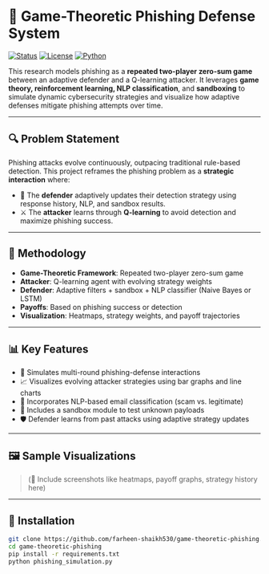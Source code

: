 # 🎯 Game-Theoretic Phishing Defense System

[![Status](https://img.shields.io/badge/status-active-brightgreen)]()
[![License](https://img.shields.io/badge/license-MIT-blue.svg)]()
[![Python](https://img.shields.io/badge/python-3.9+-yellow.svg)]()

This research models phishing as a **repeated two-player zero-sum game** between an adaptive defender and a Q-learning attacker. It leverages **game theory, reinforcement learning, NLP classification**, and **sandboxing** to simulate dynamic cybersecurity strategies and visualize how adaptive defenses mitigate phishing attempts over time.

---

## 🔍 Problem Statement

Phishing attacks evolve continuously, outpacing traditional rule-based detection. This project reframes the phishing problem as a **strategic interaction** where:

- 🎯 The **defender** adaptively updates their detection strategy using response history, NLP, and sandbox results.
- ⚔️ The **attacker** learns through **Q-learning** to avoid detection and maximize phishing success.

---

## 🧠 Methodology

- **Game-Theoretic Framework**: Repeated two-player zero-sum game
- **Attacker**: Q-learning agent with evolving strategy weights
- **Defender**: Adaptive filters + sandbox + NLP classifier (Naive Bayes or LSTM)
- **Payoffs**: Based on phishing success or detection
- **Visualization**: Heatmaps, strategy weights, and payoff trajectories

---

## 📊 Key Features

- 🔁 Simulates multi-round phishing-defense interactions
- 📈 Visualizes evolving attacker strategies using bar graphs and line charts
- 🧠 Incorporates NLP-based email classification (scam vs. legitimate)
- 🧪 Includes a sandbox module to test unknown payloads
- 🛡️ Defender learns from past attacks using adaptive strategy updates

---

## 🖼 Sample Visualizations

> (📌 Include screenshots like heatmaps, payoff graphs, strategy history here)

---

## 🧪 Installation

```bash
git clone https://github.com/farheen-shaikh530/game-theoretic-phishing.git
cd game-theoretic-phishing
pip install -r requirements.txt
python phishing_simulation.py
